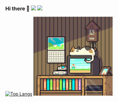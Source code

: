 ### Hi there 👋 ![](https://komarev.com/ghpvc/?username=shuzijun&color=brightgreen) ![](https://hit.yhype.me/github/profile?user_id=27667179)
<!--
**shuzijun/shuzijun** is a ✨ _special_ ✨ repository because its `README.md` (this file) appears on your GitHub profile.

Here are some ideas to get you started:

- 🔭 I’m currently working on ...
- 🌱 I’m currently learning ...
- 👯 I’m looking to collaborate on ...
- 🤔 I’m looking for help with ...
- 💬 Ask me about ...
- 📫 How to reach me: ...
- 😄 Pronouns: ...
- ⚡ Fun fact: ...
-->
[![Top Langs](https://github-readme-stats.vercel.app/api?username=shuzijun&show_icons=true&hide_title=true&hide_border=true)](https://github.com/shuzijun)
<img src="https://raw.githubusercontent.com/shuzijun/shuzijun/master/pc.gif" width = "250" height = "250" alt=""/>
<!--[![Top Langs](https://github-readme-stats.vercel.app/api/top-langs/?username=shuzijun&layout=compact)](https://github.com/shuzijun) --> 
